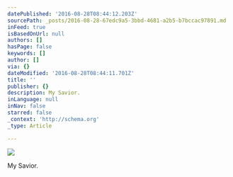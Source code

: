 ```yaml
---
datePublished: '2016-08-28T08:44:12.203Z'
sourcePath: _posts/2016-08-28-67edc9a5-3bbd-4681-a2b5-b7bccac97891.md
inFeed: true
isBasedOnUrl: null
authors: []
hasPage: false
keywords: []
author: []
via: {}
dateModified: '2016-08-28T08:44:11.701Z'
title: ''
publisher: {}
description: My Savior.
inLanguage: null
inNav: false
starred: false
_context: 'http://schema.org'
_type: Article

---
```

![](https://the-grid-user-content.s3-us-west-2.amazonaws.com/3c1e9b58-af36-4281-bf49-015fb05763c5.jpg)

My Savior.